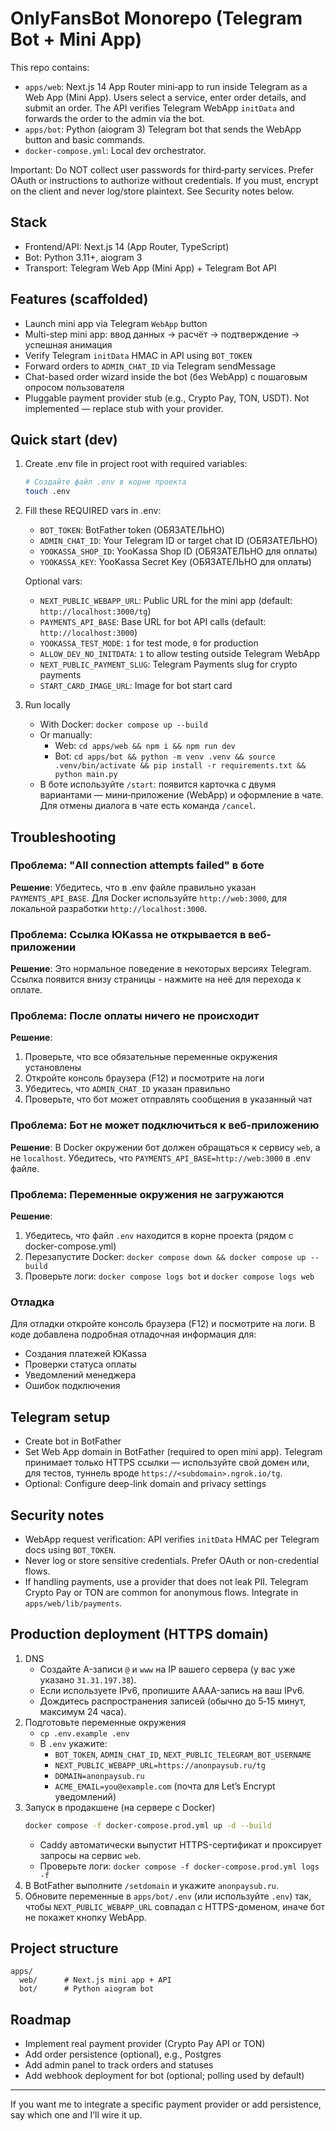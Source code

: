 # OnlyFansBot Monorepo (Telegram Bot + Mini App)

This repo contains:
- `apps/web`: Next.js 14 App Router mini‑app to run inside Telegram as a Web App (Mini App). Users select a service, enter order details, and submit an order. The API verifies Telegram WebApp `initData` and forwards the order to the admin via the bot.
- `apps/bot`: Python (aiogram 3) Telegram bot that sends the WebApp button and basic commands.
- `docker-compose.yml`: Local dev orchestrator.

Important: Do NOT collect user passwords for third‑party services. Prefer OAuth or instructions to authorize without credentials. If you must, encrypt on the client and never log/store plaintext. See Security notes below.

## Stack
- Frontend/API: Next.js 14 (App Router, TypeScript)
- Bot: Python 3.11+, aiogram 3
- Transport: Telegram Web App (Mini App) + Telegram Bot API

## Features (scaffolded)
- Launch mini app via Telegram `WebApp` button
- Multi-step mini app: ввод данных → расчёт → подтверждение → успешная анимация
- Verify Telegram `initData` HMAC in API using `BOT_TOKEN`
- Forward orders to `ADMIN_CHAT_ID` via Telegram sendMessage
- Chat-based order wizard inside the bot (без WebApp) с пошаговым опросом пользователя
- Pluggable payment provider stub (e.g., Crypto Pay, TON, USDT). Not implemented — replace stub with your provider.

## Quick start (dev)
1. Create .env file in project root with required variables:
   ```bash
   # Создайте файл .env в корне проекта
   touch .env
   ```
2. Fill these REQUIRED vars in .env:
   - `BOT_TOKEN`: BotFather token (ОБЯЗАТЕЛЬНО)
   - `ADMIN_CHAT_ID`: Your Telegram ID or target chat ID (ОБЯЗАТЕЛЬНО)
   - `YOOKASSA_SHOP_ID`: YooKassa Shop ID (ОБЯЗАТЕЛЬНО для оплаты)
   - `YOOKASSA_KEY`: YooKassa Secret Key (ОБЯЗАТЕЛЬНО для оплаты)
   
   Optional vars:
   - `NEXT_PUBLIC_WEBAPP_URL`: Public URL for the mini app (default: `http://localhost:3000/tg`)
   - `PAYMENTS_API_BASE`: Base URL for bot API calls (default: `http://localhost:3000`)
   - `YOOKASSA_TEST_MODE`: `1` for test mode, `0` for production
   - `ALLOW_DEV_NO_INITDATA`: `1` to allow testing outside Telegram WebApp
   - `NEXT_PUBLIC_PAYMENT_SLUG`: Telegram Payments slug for crypto payments
   - `START_CARD_IMAGE_URL`: Image for bot start card
3. Run locally
   - With Docker: `docker compose up --build`
   - Or manually:
     - Web: `cd apps/web && npm i && npm run dev`
     - Bot: `cd apps/bot && python -m venv .venv && source .venv/bin/activate && pip install -r requirements.txt && python main.py`
   - В боте используйте `/start`: появится карточка с двумя вариантами — мини‑приложение (WebApp) и оформление в чате. Для отмены диалога в чате есть команда `/cancel`.

## Troubleshooting

### Проблема: "All connection attempts failed" в боте
**Решение**: Убедитесь, что в .env файле правильно указан `PAYMENTS_API_BASE`. Для Docker используйте `http://web:3000`, для локальной разработки `http://localhost:3000`.

### Проблема: Ссылка ЮKassa не открывается в веб-приложении
**Решение**: Это нормальное поведение в некоторых версиях Telegram. Ссылка появится внизу страницы - нажмите на неё для перехода к оплате.

### Проблема: После оплаты ничего не происходит
**Решение**: 
1. Проверьте, что все обязательные переменные окружения установлены
2. Откройте консоль браузера (F12) и посмотрите на логи
3. Убедитесь, что `ADMIN_CHAT_ID` указан правильно
4. Проверьте, что бот может отправлять сообщения в указанный чат

### Проблема: Бот не может подключиться к веб-приложению
**Решение**: В Docker окружении бот должен обращаться к сервису `web`, а не `localhost`. Убедитесь, что `PAYMENTS_API_BASE=http://web:3000` в .env файле.

### Проблема: Переменные окружения не загружаются
**Решение**: 
1. Убедитесь, что файл `.env` находится в корне проекта (рядом с docker-compose.yml)
2. Перезапустите Docker: `docker compose down && docker compose up --build`
3. Проверьте логи: `docker compose logs bot` и `docker compose logs web`

### Отладка
Для отладки откройте консоль браузера (F12) и посмотрите на логи. В коде добавлена подробная отладочная информация для:
- Создания платежей ЮKassa
- Проверки статуса оплаты
- Уведомлений менеджера
- Ошибок подключения

## Telegram setup
- Create bot in BotFather
- Set Web App domain in BotFather (required to open mini app). Telegram принимает только HTTPS ссылки — используйте свой домен или, для тестов, туннель вроде `https://<subdomain>.ngrok.io/tg`.
- Optional: Configure deep-link domain and privacy settings

## Security notes
- WebApp request verification: API verifies `initData` HMAC per Telegram docs using `BOT_TOKEN`.
- Never log or store sensitive credentials. Prefer OAuth or non-credential flows.
- If handling payments, use a provider that does not leak PII. Telegram Crypto Pay or TON are common for anonymous flows. Integrate in `apps/web/lib/payments`.

## Production deployment (HTTPS domain)
1. DNS
   - Создайте A-записи `@` и `www` на IP вашего сервера (у вас уже указано `31.31.197.38`).
   - Если используете IPv6, пропишите AAAA-запись на ваш IPv6.
   - Дождитесь распространения записей (обычно до 5‑15 минут, максимум 24 часа).
2. Подготовьте переменные окружения
   - `cp .env.example .env`
   - В `.env` укажите:
     - `BOT_TOKEN`, `ADMIN_CHAT_ID`, `NEXT_PUBLIC_TELEGRAM_BOT_USERNAME`
     - `NEXT_PUBLIC_WEBAPP_URL=https://anonpaysub.ru/tg`
     - `DOMAIN=anonpaysub.ru`
     - `ACME_EMAIL=you@example.com` (почта для Let’s Encrypt уведомлений)
3. Запуск в продакшене (на сервере с Docker)
   ```bash
   docker compose -f docker-compose.prod.yml up -d --build
   ```
   - Caddy автоматически выпустит HTTPS-сертификат и проксирует запросы на сервис `web`.
   - Проверьте логи: `docker compose -f docker-compose.prod.yml logs -f`
4. В BotFather выполните `/setdomain` и укажите `anonpaysub.ru`.
5. Обновите переменные в `apps/bot/.env` (или используйте `.env`) так, чтобы `NEXT_PUBLIC_WEBAPP_URL` совпадал с HTTPS-доменом, иначе бот не покажет кнопку WebApp.

## Project structure
```
apps/
  web/      # Next.js mini app + API
  bot/      # Python aiogram bot
```

## Roadmap
- Implement real payment provider (Crypto Pay API or TON)
- Add order persistence (optional), e.g., Postgres
- Add admin panel to track orders and statuses
- Add webhook deployment for bot (optional; polling used by default)

---

If you want me to integrate a specific payment provider or add persistence, say which one and I’ll wire it up.
